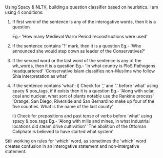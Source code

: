 Using Spacy & NLTK, building a question classifier based on heuristics. I am using 4 conditions:

1) If first word of the sentence is any of the interogative words, then it is a question
   
   Eg.- 'How many Medieval Warm Period reconstructions were used'

2) If the sentence contains '?' mark, then it is a question
   Eg.- 'Who announced she would step down as leader of the Conservatives?'

3) If the second word or the last word of the sentence is any of the wh_words, then it is a question
   Eg.- 'In what country is PloS Pathogens headquartered'
        'Conservative Islam classifies non-Muslims who follow Shia interpretation as what'

4) If the sentence contains 'what':
   i)  Check for ',' and '.' before 'what' using spacy & pos_tags, if it exists then it is a question
       Eg.- 'Along with solar, coal and nuclear, what sort of plants notable use the Rankine process'
            'Orange, San Diego, Riverside and San Bernardino make up four of the five counties. What is the name of the last county'
   
   ii) Check for prepositions and past tense of verbs before 'what' using spacy & pos_tags
       Eg.- 'Along with mills and mines, in what industrial locations did steam drive cultivation'
            'The abolition of the Ottoman Caliphate is believed to have started what system'
   
Still working on rules for 'which' word, as sometimes the 'which' word creates confusion in an interogative statement and non-intergative 
statement.
